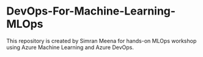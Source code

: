 # DevOps-For-Machine-Learning-MLOps
This repository is created by Simran Meena for hands-on MLOps workshop using Azure Machine Learning and Azure DevOps.
